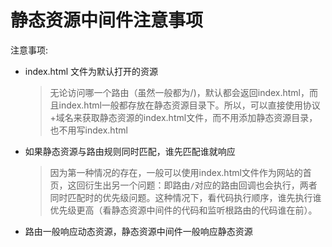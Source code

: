 # 静态资源中间件注意事项

注意事项: 

- index.html 文件为默认打开的资源

  > 无论访问哪一个路由（虽然一般都为/)，默认都会返回index.html，而且index.html一般都存放在静态资源目录下。所以，可以直接使用协议+域名来获取静态资源的index.html文件，而不用添加静态资源目录，也不用写index.html

- 如果静态资源与路由规则同时匹配，谁先匹配谁就响应

  > 因为第一种情况的存在，一般可以使用index.html文件作为网站的首页，这回衍生出另一个问题：即路由`/`对应的路由回调也会执行，两者同时匹配时的优先级问题。这种情况下，看代码执行顺序，谁先执行谁优先级更高（看静态资源中间件的代码和监听根路由的代码谁在前）。

- 路由一般响应动态资源，静态资源中间件一般响应静态资源

  